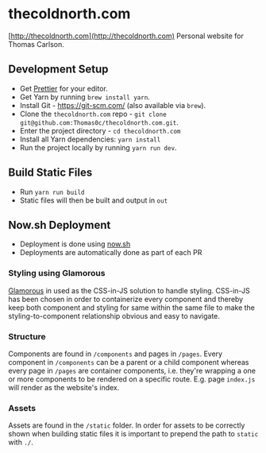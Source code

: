 # thecoldnorth.com
[http://thecoldnorth.com](http://thecoldnorth.com) Personal website for Thomas Carlson.

## Development Setup
* Get [Prettier](https://github.com/prettier/prettier) for your editor.
* Get Yarn by running `brew install yarn`.
* Install Git - https://git-scm.com/ (also available via `brew`).
* Clone the `thecoldnorth.com` repo - `git clone git@github.com:Thomas0c/thecoldnorth.com.git`.
* Enter the project directory - `cd thecoldnorth.com`
* Install all Yarn dependencies: `yarn install`
* Run the project locally by running `yarn run dev`.

## Build Static Files
* Run `yarn run build`
* Static files will then be built and output in `out`

## Now.sh Deployment
* Deployment is done using [now.sh](https://now.sh)
* Deployments are automatically done as part of each PR

### Styling using Glamorous
[Glamorous](https://glamorous.rocks/) in used as the CSS-in-JS solution to handle styling. CSS-in-JS has been chosen in order to containerize every component and thereby keep both component and styling for same within the same file to make the styling-to-component relationship obvious and easy to navigate.

### Structure
Components are found in `/components` and pages in `/pages`. Every component in `/components` can be a parent or a child component whereas every page in `/pages` are container components, i.e. they're wrapping a one or more components to be rendered on a specific route. E.g. page `index.js` will render as the website's index.

### Assets
Assets are found in the `/static` folder. In order for assets to be correctly shown when building static files it is important to prepend the path to `static` with `./`.
